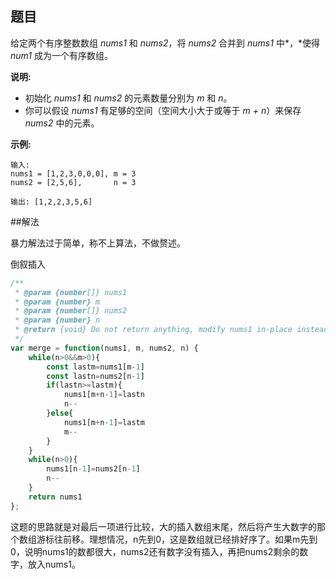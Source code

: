 ## 题目

给定两个有序整数数组 *nums1* 和 *nums2*，将 *nums2* 合并到 *nums1* 中*，*使得 *num1* 成为一个有序数组。

**说明:**

- 初始化 *nums1* 和 *nums2* 的元素数量分别为 *m* 和 *n*。
- 你可以假设 *nums1* 有足够的空间（空间大小大于或等于 *m + n*）来保存 *nums2* 中的元素。

**示例:**

```
输入:
nums1 = [1,2,3,0,0,0], m = 3
nums2 = [2,5,6],       n = 3

输出: [1,2,2,3,5,6]
```

##解法

暴力解法过于简单，称不上算法，不做赘述。

倒叙插入

```js
/**
 * @param {number[]} nums1
 * @param {number} m
 * @param {number[]} nums2
 * @param {number} n
 * @return {void} Do not return anything, modify nums1 in-place instead.
 */
var merge = function(nums1, m, nums2, n) {
    while(n>0&&m>0){
        const lastm=nums1[m-1]
        const lastn=nums2[n-1]
        if(lastn>=lastm){
            nums1[m+n-1]=lastn
            n--
        }else{
            nums1[m+n-1]=lastm
            m--
        }
    }
    while(n>0){
        nums1[n-1]=nums2[n-1]
        n--
    }
    return nums1
};
```

这题的思路就是对最后一项进行比较，大的插入数组末尾，然后将产生大数字的那个数组游标往前移。理想情况，n先到0，这是数组就已经排好序了。如果m先到0，说明nums1的数都很大，nums2还有数字没有插入，再把nums2剩余的数字，放入nums1。